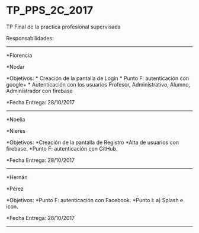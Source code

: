 # TP_PPS_2C_2017
TP Final de la practica profesional supervisada

Responsabilidades:

--------------------------------------------------------------------------------------
*Florencia

*Nodar

*Objetivos:
    * Creación de la pantalla de Login
    * Punto F: autenticación con google+
    * Autenticación con los usuarios Profesor, Administrativo, Alumno, Administrador con firebase
    
*Fecha Entrega: 28/10/2017
    
--------------------------------------------------------------------------------------
*Noelia

*Nieres

*Objetivos:
    *Creación de la pantalla de Registro
    *Alta de usuarios con firebase.
    *Punto F: autenticación con GitHub.
    
*Fecha Entrega: 28/10/2017

---------------------------------------------------------------------------------------
*Hernán

*Pérez

*Objetivos:
    *Punto F: autenticación con Facebook.
    *Punto I: a) Splash e icon.
    
*Fecha Entrega: 28/10/2017

---------------------------------------------------------------------------------------
